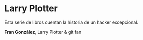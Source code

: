 # Larry Plotter

Esta serie de libros cuentan la historia de un hacker excepcional.


**Fran González**, Larry Plotter & git fan
